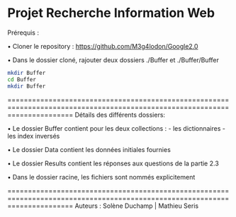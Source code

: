 Projet Recherche Information Web
============================================================================================================================
Prérequis :

•	Cloner le repository : https://github.com/M3g4lodon/Google2.0

•   Dans le dossier cloné, rajouter deux dossiers ./Buffer et ./Buffer/Buffer
```bash
mkdir Buffer
cd Buffer
mkdir Buffer
```
============================================================================================================================
Détails des différents dossiers:

•	Le dossier Buffer contient pour les deux collections :
    - les dictionnaires
    - les index inversés

•	Le dossier Data contient les données initiales fournies

•	Le dossier Results contient les réponses aux questions de la partie 2.3

•	Dans le dossier racine, les fichiers sont nommés explicitement



============================================================================================================================
Auteurs : Solène Duchamp | Mathieu Seris